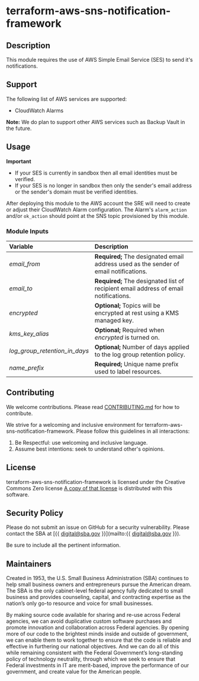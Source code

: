 # terraform-aws-sns-notification-framework

## Description

This module requires the use of AWS Simple Email Service (SES) to send it's notifications.

## Support

The following list of AWS services are supported:
- CloudWatch Alarms

**Note:** We do plan to support other AWS services such as Backup Vault in the future.

## Usage

**Important**
- If your SES is currently in sandbox then all email identities must be verified.
- If your SES is no longer in sandbox then only the sender's email address or the sender's domain must be verified identities.

After deploying this module to the AWS account the SRE will need to create or adjust their CloudWatch Alarm configuration. The Alarm's `alarm_action` and/or `ok_action` should point at the SNS topic provisioned by this module.

### Module Inputs

| Variable                      | Description                                                                           |
| :-                            | :-                                                                                    |
| *email_from*                  | **Required;** The designated email address used as the sender of email notifications. |
| *email_to*                    | **Required;** The designated list of recipient email address of email notifications.  |
| *encrypted*                   | **Optional;** Topics will be encrypted at rest using a KMS managed key.               |
| *kms_key_alias*               | **Optional;** Required when _encrypted_ is turned on.                                 |
| *log_group_retention_in_days* | **Optional;** Number of days applied to the log group retention policy.               |
| *name_prefix*                 | **Required;** Unique name prefix used to label resources.                             |

## Contributing

We welcome contributions. Please read [CONTRIBUTING.md](./CONTRIBUTING.md) for how to contribute.

We strive for a welcoming and inclusive environment for terraform-aws-sns-notification-framework.
Please follow this guidelines in all interactions:

1. Be Respectful: use welcoming and inclusive language.
2. Assume best intentions: seek to understand other's opinions.

## License

terraform-aws-sns-notification-framework is licensed under the Creative Commons Zero license
[A copy of that license](./LICENSE.md) is distributed with this software.

## Security Policy

Please do not submit an issue on GitHub for a security vulnerability.
Please contact the SBA at [{{ digital@sba.gov }}](mailto:{{ digital@sba.gov }}).

Be sure to include all the pertinent information.

## Maintainers

Created in 1953, the U.S. Small Business Administration (SBA) continues to help small business owners and entrepreneurs pursue the American dream. The SBA is the only cabinet-level federal agency fully dedicated to small business and provides counseling, capital, and contracting expertise as the nation’s only go-to resource and voice for small businesses.

By making source code available for sharing and re-use across Federal agencies, we can avoid duplicative custom software purchases and promote innovation and collaboration across Federal agencies. By opening more of our code to the brightest minds inside and outside of government, we can enable them to work together to ensure that the code is reliable and effective in furthering our national objectives. And we can do all of this while remaining consistent with the Federal Government’s long-standing policy of technology neutrality, through which we seek to ensure that Federal investments in IT are merit-based, improve the performance of our government, and create value for the American people.
